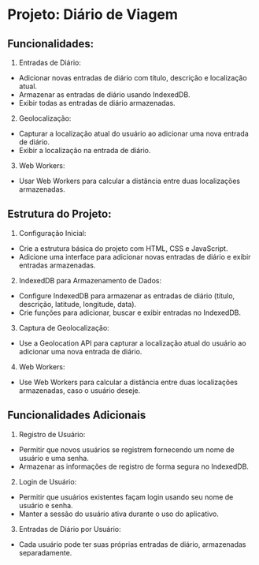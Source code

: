 # Projeto: Diário de Viagem

## Funcionalidades:

1. Entradas de Diário:

-   Adicionar novas entradas de diário com título, descrição e localização atual.
-   Armazenar as entradas de diário usando IndexedDB.
-   Exibir todas as entradas de diário armazenadas.

2. Geolocalização:

-   Capturar a localização atual do usuário ao adicionar uma nova entrada de diário.
-   Exibir a localização na entrada de diário.

3. Web Workers:

-   Usar Web Workers para calcular a distância entre duas localizações armazenadas.

## Estrutura do Projeto:

1. Configuração Inicial:

-   Crie a estrutura básica do projeto com HTML, CSS e JavaScript.
-   Adicione uma interface para adicionar novas entradas de diário e exibir entradas armazenadas.

2. IndexedDB para Armazenamento de Dados:

-   Configure IndexedDB para armazenar as entradas de diário (título, descrição, latitude, longitude, data).
-   Crie funções para adicionar, buscar e exibir entradas no IndexedDB.

3. Captura de Geolocalização:

-   Use a Geolocation API para capturar a localização atual do usuário ao adicionar uma nova entrada de diário.

4. Web Workers:

-   Use Web Workers para calcular a distância entre duas localizações armazenadas, caso o usuário deseje.

## Funcionalidades Adicionais

1. Registro de Usuário:

-   Permitir que novos usuários se registrem fornecendo um nome de usuário e uma senha.
-   Armazenar as informações de registro de forma segura no IndexedDB.

2. Login de Usuário:

-   Permitir que usuários existentes façam login usando seu nome de usuário e senha.
-   Manter a sessão do usuário ativa durante o uso do aplicativo.

3. Entradas de Diário por Usuário:

-   Cada usuário pode ter suas próprias entradas de diário, armazenadas separadamente.

